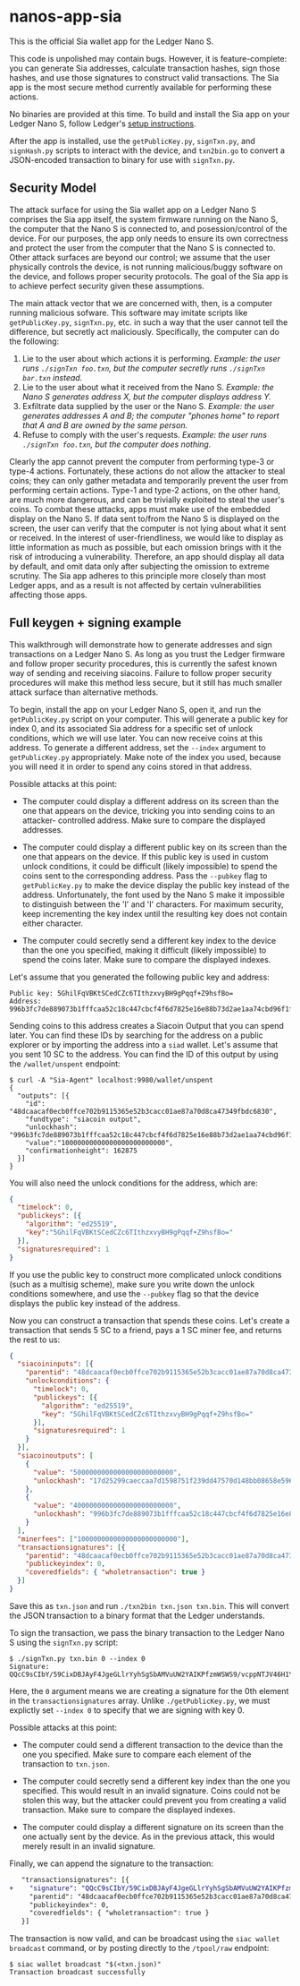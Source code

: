 # nanos-app-sia

This is the official Sia wallet app for the Ledger Nano S.

This code is unpolished may contain bugs. However, it is feature-complete: you
can generate Sia addresses, calculate transaction hashes, sign those hashes,
and use those signatures to construct valid transactions. The Sia app is the
most secure method currently available for performing these actions.

No binaries are provided at this time. To build and install the Sia app on
your Ledger Nano S, follow Ledger's [setup instructions](https://ledger.readthedocs.io/en/latest/userspace/getting_started.html).

After the app is installed, use the `getPublicKey.py`, `signTxn.py`, and
`signHash.py` scripts to interact with the device, and `txn2bin.go` to convert
a JSON-encoded transaction to binary for use with `signTxn.py`.

## Security Model

The attack surface for using the Sia wallet app on a Ledger Nano S comprises
the Sia app itself, the system firmware running on the Nano S, the computer
that the Nano S is connected to, and posession/control of the device. For our
purposes, the app only needs to ensure its own correctness and protect the
user from the computer that the Nano S is connected to. Other attack surfaces
are beyond our control; we assume that the user physically controls the
device, is not running malicious/buggy software on the device, and follows
proper security protocols. The goal of the Sia app is to achieve perfect
security given these assumptions.

The main attack vector that we are concerned with, then, is a computer running
malicious sofware. This software may imitate scripts like `getPublicKey.py`,
`signTxn.py`, etc. in such a way that the user cannot tell the difference, but
secretly act maliciously. Specifically, the computer can do the following:

1. Lie to the user about which actions it is performing. *Example: the user
   runs `./signTxn foo.txn`, but the computer secretly runs `./signTxn bar.txn`
   instead.*
2. Lie to the user about what it received from the Nano S. *Example: the Nano
   S generates address X, but the computer displays address Y.*
3. Exfiltrate data supplied by the user or the Nano S. *Example: the user
   generates addresses A and B; the computer "phones home" to report that A and
   B are owned by the same person.*
4. Refuse to comply with the user's requests. *Example: the user runs
   `./signTxn foo.txn`, but the computer does nothing.*

Clearly the app cannot prevent the computer from performing type-3 or type-4
actions. Fortunately, these actions do not allow the attacker to steal coins;
they can only gather metadata and temporarily prevent the user from performing
certain actions. Type-1 and type-2 actions, on the other hand, are much more
dangerous, and can be trivially exploited to steal the user's coins. To combat
these attacks, apps must make use of the embedded display on the Nano S. If
data sent to/from the Nano S is displayed on the screen, the user can verify
that the computer is not lying about what it sent or received. In the interest
of user-friendliness, we would like to display as little information as much
as possible, but each omission brings with it the risk of introducing a
vulnerability. Therefore, an app should display all data by default, and omit
data only after subjecting the omission to extreme scrutiny. The Sia app
adheres to this principle more closely than most Ledger apps, and as a result
is not affected by certain vulnerabilities affecting those apps.


## Full keygen + signing example

This walkthrough will demonstrate how to generate addresses and sign
transactions on a Ledger Nano S. As long as you trust the Ledger firmware and
follow proper security procedures, this is currently the safest known way of
sending and receiving siacoins. Failure to follow proper security procedures
will make this method less secure, but it still has much smaller attack
surface than alternative methods.

To begin, install the app on your Ledger Nano S, open it, and run the
`getPublicKey.py` script on your computer. This will generate a public key for
index 0, and its associated Sia address for a specific set of unlock
conditions, which we will use later. You can now receive coins at this
address. To generate a different address, set the `--index` argument to
`getPublicKey.py` appropriately. Make note of the index you used, because you
will need it in order to spend any coins stored in that address.

Possible attacks at this point:

- The computer could display a different address on its screen than the one
  that appears on the device, tricking you into sending coins to an attacker-
  controlled address. Make sure to compare the displayed addresses.

- The computer could display a different public key on its screen than the
  one that appears on the device. If this public key is used in custom unlock
  conditions, it could be difficult (likely impossible) to spend the coins
  sent to the corresponding address. Pass the `--pubkey` flag to
  `getPublicKey.py` to make the device display the public key instead of the
  address. Unfortunately, the font used by the Nano S make it impossible to
  distinguish between the 'l' and 'I' characters. For maximum security, keep
  incrementing the key index until the resulting key does not contain either
  character.

- The computer could secretly send a different key index to the device than
  the one you specified, making it difficult (likely impossible) to spend the
  coins later. Make sure to compare the displayed indexes.

Let's assume that you generated the following public key and address:

```
Public key: 5GhilFqVBKtSCedCZc6TIthzxvyBH9gPqqf+Z9hsfBo=
Address:    996b3fc7de889073b1fffcaa52c18c447cbcf4f6d7825e16e88b73d2ae1aa74cbd96f1f1699f
```

Sending coins to this address creates a Siacoin Output that you can spend
later. You can find these IDs by searching for the address on a public
explorer or by importing the address into a `siad` wallet. Let's assume that
you sent 10 SC to the address. You can find the ID of this output by using the
`/wallet/unspent` endpoint:

```
$ curl -A "Sia-Agent" localhost:9980/wallet/unspent
{
  "outputs": [{
    "id": "48dcaacaf0ecb0ffce702b9115365e52b3cacc01ae87a70d8ca47349fbdc6830",
    "fundtype": "siacoin output",
    "unlockhash": "996b3fc7de889073b1fffcaa52c18c447cbcf4f6d7825e16e88b73d2ae1aa74cbd96f1f1699f",
    "value":"10000000000000000000000000",
    "confirmationheight": 162875
  }]
}
```

You will also need the unlock conditions for the address, which are:

```json
{
  "timelock": 0,
  "publickeys": [{
    "algorithm": "ed25519",
    "key":"5GhilFqVBKtSCedCZc6TIthzxvyBH9gPqqf+Z9hsfBo="
  }],
  "signaturesrequired": 1
}
```

If you use the public key to construct more complicated unlock conditions
(such as a multisig scheme), make sure you write down the unlock conditions
somewhere, and use the `--pubkey` flag so that the device displays the public
key instead of the address.

Now you can construct a transaction that spends these coins. Let's create a
transaction that sends 5 SC to a friend, pays a 1 SC miner fee, and returns
the rest to us:

```json
{
  "siacoininputs": [{
    "parentid": "48dcaacaf0ecb0ffce702b9115365e52b3cacc01ae87a70d8ca47349fbdc6830",
    "unlockconditions": {
      "timelock": 0,
      "publickeys": [{
        "algorithm": "ed25519",
        "key": "5GhilFqVBKtSCedCZc6TIthzxvyBH9gPqqf+Z9hsfBo="
      }],
      "signaturesrequired": 1
    }
  }],
  "siacoinoutputs": [
    {
      "value": "5000000000000000000000000",
      "unlockhash": "17d25299caeccaa7d1598751f239dd47570d148bb08658e596112d917dfa6bc8400b44f239bb"
    },
    {
      "value": "4000000000000000000000000",
      "unlockhash": "996b3fc7de889073b1fffcaa52c18c447cbcf4f6d7825e16e88b73d2ae1aa74cbd96f1f1699f"
    }
  ],
  "minerfees": ["1000000000000000000000000"],
  "transactionsignatures": [{
    "parentid": "48dcaacaf0ecb0ffce702b9115365e52b3cacc01ae87a70d8ca47349fbdc6830",
    "publickeyindex": 0,
    "coveredfields": { "wholetransaction": true }
  }]
}
```

Save this as `txn.json` and run `./txn2bin txn.json txn.bin`. This will
convert the JSON transaction to a binary format that the Ledger understands.

To sign the transaction, we pass the binary transaction to the Ledger Nano S using the
`signTxn.py` script:

```
$ ./signTxn.py txn.bin 0 --index 0
Signature: QQcC9sCIbY/59CixDBJAyF4JgeGLlrYyhSgSbAMVuUW2YAIKPfzmWSWS9/vcppNTJV46H1Y+fImAMDeGzFVtAg==
```

Here, the `0` argument means we are creating a signature for the 0th element
in the `transactionsignatures` array. Unlike `./getPublicKey.py`, we must
explictly set `--index 0` to specify that we are signing with key 0.

Possible attacks at this point:

- The computer could send a different transaction to the device than the one
  you specified. Make sure to compare each element of the transaction to
  `txn.json`.

- The computer could secretly send a different key index than the one you
  specified. This would result in an invalid signature. Coins could not be
  stolen this way, but the attacker could prevent you from creating a valid
  transaction. Make sure to compare the displayed indexes.

- The computer could display a different signature on its screen than the one
  actually sent by the device. As in the previous attack, this would merely
  result in an invalid signature.

Finally, we can append the signature to the transaction:

```diff
   "transactionsignatures": [{
+    "signature": "QQcC9sCIbY/59CixDBJAyF4JgeGLlrYyhSgSbAMVuUW2YAIKPfzmWSWS9/vcppNTJV46H1Y+fImAMDeGzFVtAg==",
     "parentid": "48dcaacaf0ecb0ffce702b9115365e52b3cacc01ae87a70d8ca47349fbdc6830",
     "publickeyindex": 0,
     "coveredfields": { "wholetransaction": true }
   }]
```

The transaction is now valid, and can be broadcast using the `siac wallet
broadcast` command, or by posting directly to the `/tpool/raw` endpoint:

```
$ siac wallet broadcast "$(<txn.json)"
Transaction broadcast successfully
```
